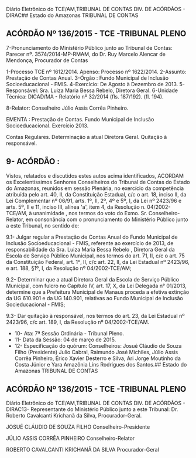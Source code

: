 Diário Eletrônico do TCE/AM,TRIBUNAL DE CONTAS DIV. DE ACÓRDÃOS - DIRAC## Estado do Amazonas TRIBUNAL DE CONTAS

## ACÓRDÃO Nº 136/2015 - TCE -TRIBUNAL PLENO

7-Pronunciamento  do  Ministério Público  junto  ao Tribunal  de  Contas: Parecer  nº. 3574/2014-MP-RMAM, do Dr. Ruy Marcelo Alencar de Mendonça, Procurador de Contas

1-Processo TCE nº 1612/2014. Apenso: Processo nº 1622/2014. 2-Assunto: Prestação de Contas Anual. 3-Órgão :  Fundo Municipal de Inclusão Socioeducacional - FMIS. 4-Exercício: De Agosto à Dezembro de 2013. 5-Responsável: Sra. Luiza Maria Bessa Rebelo, Diretora Geral. 6-Unidade Técnica: DICAD/MA - Relatório nº 32/2014 (fls. 187/192). (fl. 194).

8-Relator: Conselheiro Júlio Assis Corrêa Pinheiro.

EMENTA :  Prestação  de  Contas.  Fundo  Municipal de Inclusão Socioeducacional. Exercício 2013.

Contas  Regulares.  Determinação  a  atual  Diretora Geral. Quitação à responsável.

## 9- ACÓRDÃO :

Vistos, relatados e discutidos estes autos acima identificados, ACORDAM os Excelentíssimos Senhores Conselheiros do Tribunal de Contas do Estado do Amazonas, reunidos em sessão Plenária, no exercício da competência atribuída pelo art. 40, II, da Constituição Estadual, c/c o art. 18, inciso II, da Lei Complementar nº 06/91, arts. 1º, II, 2º, 4º e 5º, I, da Lei nº 2423/96 e arts. 5º, II e 11, inciso III, alínea 'a', item 4, da Resolução  n.  04/2002-TCE/AM, à  unanimidade , nos  termos  do  voto  do  Exmo.  Sr. Conselheiro-Relator, em consonância com o pronunciamento do Ministério Público junto a este Tribunal, no sentido de:

9.1-  Julgar  regular a  Prestação  de  Contas  Anual  do  Fundo  Municipal  de Inclusão Socioeducacional - FMIS, referente ao exercício de 2013, de responsabilidade da Sra. Luiza Maria Bessa Rebelo , Diretora Geral da Escola de Serviço Público Municipal, nos termos do art. 71, II, c/c o art. 75 da Constituição Federal, art. 1º, II, c/c art. 22, II, da Lei Estadual nº 2423/96, e art. 188, §1º, I, da Resolução nº 04/2002-TCE/AM;

9.2-  Determinar que  a  atual  Diretora  Geral  da  Escola  de  Serviço  Público Municipal, com fulcro no Capítulo IV,  art. 17,  X, da Lei Delegada n° 01/2013, determine que a Prefeitura Municipal de Manaus proceda a efetiva extinção da UG 610.901 e da UG 140.901, relativas ao Fundo Municipal de Inclusão Socieducacional - FMIS;

9.3- Dar quitação à responsável, nos termos do art. 23, da Lei Estadual nº 2423/96, c/c art. 189, I, da Resolução nº 04/2002-TCE/AM.

- 10- Ata: 7ª Sessão Ordinária - Tribunal Pleno.
- 11- Data da Sessão: 04 de março de 2015.
- 12- Especificação do quórum: Conselheiros: Josué Cláudio de Souza Filho (Presidente) Julio Cabral, Raimundo José Michiles, Júlio Assis Corrêa Pinheiro, Érico Xavier Desterro e Silva, Ari Jorge Moutinho da Costa Júnior e Yara Amazônia Lins Rodrigues dos Santos.## Estado do Amazonas TRIBUNAL DE CONTAS

## ACÓRDÃO Nº 136/2015 - TCE -TRIBUNAL PLENO

Diário Eletrônico do TCE/AM,TRIBUNAL DE CONTAS DIV. DE ACÓRDÃOS - DIRAC13- Representante do Ministério Público junto a este Tribunal: Dr. Roberto Cavalcanti Krichanã da Silva, Procurador-Geral.

JOSUÉ CLÁUDIO DE SOUZA FILHO Conselheiro-Presidente

JÚLIO ASSIS CORRÊA PINHEIRO Conselheiro-Relator

ROBERTO CAVALCANTI KRICHANÃ DA SILVA Procurador-Geral
